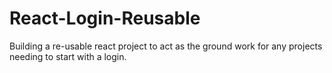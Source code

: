 # React-Login-Reusable
Building a re-usable react project to act as the ground work for any projects needing to start with a login. 
